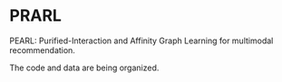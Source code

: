 # PRARL

PEARL: Purified-Interaction and Affinity Graph Learning for multimodal recommendation.

The code and data are being organized.

